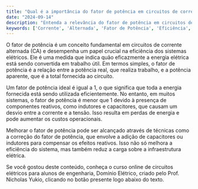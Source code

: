 ```yaml
---
title: "Qual é a importância do fator de potência em circuitos de corrente alternada?"
date: "2024-09-14"
description: "Entenda a relevância do fator de potência em circuitos de corrente alternada e como ele afeta a eficiência dos sistemas elétricos."
keywords: ['Corrente', 'Alternada', 'Fator de Potência', 'Eficiência', 'Circuitos Elétricos']
---
```


O fator de potência é um conceito fundamental em circuitos de corrente alternada (CA) e desempenha um papel crucial na eficiência dos sistemas elétricos. Ele é uma medida que indica quão eficazmente a energia elétrica está sendo convertida em trabalho útil. Em termos simples, o fator de potência é a relação entre a potência real, que realiza trabalho, e a potência aparente, que é a total fornecida ao circuito.

Um fator de potência ideal é igual a 1, o que significa que toda a energia fornecida está sendo utilizada eficientemente. No entanto, em muitos sistemas, o fator de potência é menor que 1 devido à presença de componentes reativos, como indutores e capacitores, que causam um desvio entre a corrente e a tensão. Isso resulta em perdas de energia e pode aumentar os custos operacionais.

Melhorar o fator de potência pode ser alcançado através de técnicas como a correção do fator de potência, que envolve a adição de capacitores ou indutores para compensar os efeitos reativos. Isso não só melhora a eficiência do sistema, mas também reduz a carga sobre a infraestrutura elétrica.

Se você gostou deste conteúdo, conheça o curso online de circuitos elétricos para alunos de engenharia, Domínio Elétrico, criado pelo Prof. Nicholas Yukio, clicando no botão presente logo abaixo do texto.